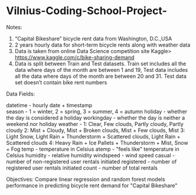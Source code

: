 # Vilnius-Coding-School-Project-

Notes: 

1. “Capital Bikeshare” bicycle rent data from Washington, D.C.,USA
2. 2 years hourly data for short-term bicycle rents along with weather data
3. Data is taken from online Data Science competition site Kaggle> https://www.kaggle.com/c/bike-sharing-demand
4. Data is split between Train and Test datasets. Train set includes all the data where days of the month are between 1 and 19, Test data includes all the data where days of the month are between 20 and 31. Test data set doesn’t contain bike rent numbers

Data Fields:

datetime - hourly date + timestamp  
season -  1 = winter, 2 = spring, 3 = summer, 4 = autumn 
holiday - whether the day is considered a holiday
workingday - whether the day is neither a weekend nor holiday
weather - 1: Clear, Few clouds, Partly cloudy, Partly cloudy 
2: Mist + Cloudy, Mist + Broken clouds, Mist + Few clouds, Mist 
3: Light Snow, Light Rain + Thunderstorm + Scattered clouds, Light Rain + Scattered clouds 
4: Heavy Rain + Ice Pallets + Thunderstorm + Mist, Snow + Fog 
temp - temperature in Celsius
atemp - "feels like" temperature in Celsius
humidity - relative humidity
windspeed - wind speed
casual - number of non-registered user rentals initiated
registered - number of registered user rentals initiated
count - number of total rentals

Objectives:
Compare linear regression and random forest models performance in predicting bicycle rent demand for "Capital Bikeshare" 
